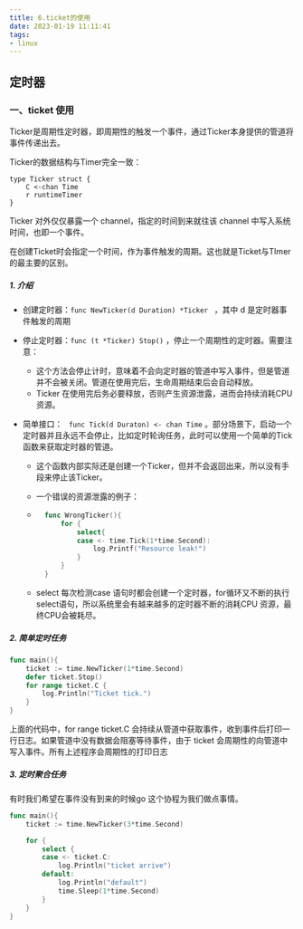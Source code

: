 ```yaml
---
title: 6.ticket的使用
date: 2023-01-19 11:11:41
tags:
- linux
---
```


## 定时器

### 一、ticket 使用

Ticker是周期性定时器，即周期性的触发一个事件，通过Ticker本身提供的管道将事件传递出去。

Ticker的数据结构与Timer完全一致：

```
type Ticker struct {
	C <-chan Time
	r runtimeTimer
}
```

Ticker 对外仅仅暴露一个 channel，指定的时间到来就往该 channel 中写入系统时间，也即一个事件。

在创建Ticket时会指定一个时间，作为事件触发的周期。这也就是Ticket与TImer的最主要的区别。

##### 1. 介绍

- 创建定时器：`func NewTicker(d Duration) *Ticker ` ，其中 d 是定时器事件触发的周期

- 停止定时器：` func (t *Ticker) Stop() ` ，停止一个周期性的定时器。需要注意：

    - 这个方法会停止计时，意味着不会向定时器的管道中写入事件，但是管道并不会被关闭。管道在使用完后，生命周期结束后会自动释放。
    - Ticker 在使用完后务必要释放，否则产生资源泄露，进而会持续消耗CPU资源。

- 简单接口： ` func Tick(d Duraton) <- chan Time` 。部分场景下，启动一个定时器并且永远不会停止，比如定时轮询任务，此时可以使用一个简单的Tick函数来获取定时器的管道。

    - 这个函数内部实际还是创建一个Ticker，但并不会返回出来，所以没有手段来停止该Ticker。

    - 一个错误的资源泄露的例子：

    - ```go
        func WrongTicker(){
        	for {
        		select{
        		case <- time.Tick(1*time.Second):
        			log.Printf("Resource leak!")
        		}
        	}
        }
        ```

    - select 每次检测case 语句时都会创建一个定时器，for循环又不断的执行select语句，所以系统里会有越来越多的定时器不断的消耗CPU 资源，最终CPU会被耗尽。

##### 2. 简单定时任务

```go
func main(){
	ticket := time.NewTicker(1*time.Second)
	defer ticket.Stop()
	for range ticket.C {
		log.Println("Ticket tick.")
	}
}
```

上面的代码中，for range ticket.C 会持续从管道中获取事件，收到事件后打印一行日志。如果管道中没有数据会阻塞等待事件，由于 ticket 会周期性的向管道中写入事件。所有上述程序会周期性的打印日志

##### 3. 定时聚合任务

有时我们希望在事件没有到来的时候go 这个协程为我们做点事情。

```go
func main(){
	ticket := time.NewTicker(3*time.Second)

	for {
		select {
		case <- ticket.C:
			log.Println("ticket arrive")
		default:
			log.Println("default")
			time.Sleep(1*time.Second)
		}
	}
}
```

